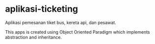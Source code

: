 # aplikasi-ticketing
 Aplikasi pemesanan tiket bus, kereta api, dan pesawat.

This apps is created using Object Oriented Paradigm which implements abstraction and inheritance.
